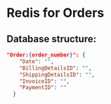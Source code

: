 # Redis for Orders

## Database structure:
```json
"Order:{order_number}": {
    "Date": "",
    "BillingDetailsID": "",
    "ShippingDetailsID": "",
    "InvoiceID": "",
    "PaymentID": ""
  }
  ```